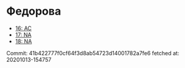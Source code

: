 # Федорова
- [16: AC](16.md)
- [17: NA](17.md)
- [18: NA](18.md)

Commit: 41b422777f0cf64f3d8ab54723d14001782a7fe6
 fetched at: 20201013-154757
